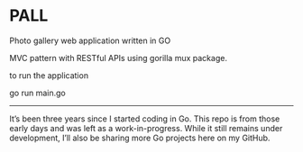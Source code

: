 # PALL

Photo gallery web application written in GO


MVC pattern with RESTful APIs using gorilla mux package.


to run the application

go run main.go

_______

It’s been three years since I started coding in Go. This repo is from those early days and was left as a work-in-progress. 
While it still remains under development, I’ll also be sharing more Go projects here on my GitHub.
